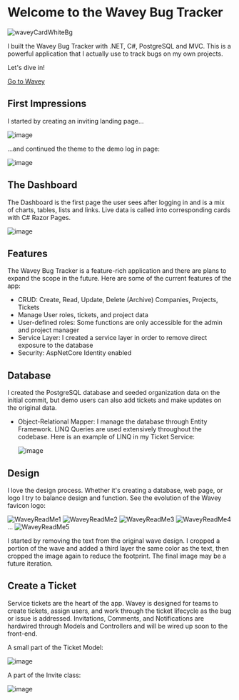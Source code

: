 <h1>Welcome to the Wavey Bug Tracker</h1>

![waveyCardWhiteBg](https://github.com/StevesGitRepo/HotBug/assets/104333881/d0dbdf45-cbb8-4cd4-b4ed-4c9c97a9d9c5)

I built the Wavey Bug Tracker with .NET, C#, PostgreSQL and MVC.  This is a powerful application that I actually use to track bugs on my own projects. 

Let's dive in!  

<a href="https://hotbug-production.up.railway.app/" target="_blank">Go to Wavey</a>


<h2>First Impressions</h2>

I started by creating an inviting landing page...

![image](https://github.com/StevesGitRepo/HotBug/assets/104333881/074fb188-fe3a-43da-85d3-f396dc61dafd)

...and continued the theme to the demo log in page:

![image](https://github.com/StevesGitRepo/HotBug/assets/104333881/957f3957-ca1d-4798-be3b-a637a7fdaeba)


<h2>The Dashboard</h2>

The Dashboard is the first page the user sees after logging in and is a mix of charts, tables, lists and links.  Live data is called into corresponding cards with C# Razor Pages.
 
![image](https://github.com/StevesGitRepo/HotBug/assets/104333881/b2a74f70-1259-416d-8484-1adb902e64d5)

 
<h2>Features</h2>

The Wavey Bug Tracker is a feature-rich application and there are plans to expand the scope in the future.  Here are some of the current features of the app:

  * CRUD: Create, Read, Update, Delete (Archive) Companies, Projects, Tickets
  * Manage User roles, tickets, and project data
  * User-defined roles: Some functions are only accessible for the admin and project manager
  * Service Layer: I created a service layer in order to remove direct exposure to the database
  * Security: AspNetCore Identity enabled

<h2>Database</h2>

I created the PostgreSQL database and seeded organization data on the initial commit, but demo users can also add tickets and make updates on the original data.

  * Object-Relational Mapper: I manage the database through Entity Framework.  LINQ Queries are used extensively throughout the codebase.
      Here is an example of LINQ in my Ticket Service:

     ![image](https://github.com/StevesGitRepo/HotBug/assets/104333881/92c4db04-67b9-4df9-a461-92de02e5c2db)

<h2>Design</h2>

I love the design process.  Whether it's creating a database, web page, or logo I try to balance design and function.
      See the evolution of the Wavey favicon logo:
      
      
  ![WaveyReadMe1](https://github.com/StevesGitRepo/HotBug/assets/104333881/f6ad8628-028c-4947-9423-33d958de4000)
  ![WaveyReadMe2](https://github.com/StevesGitRepo/HotBug/assets/104333881/25be4e13-f7cf-4a6b-bc61-5f6f3d33bde5)
  ![WaveyReadMe3](https://github.com/StevesGitRepo/HotBug/assets/104333881/e81e9bd2-a1d7-499a-a675-881fd8a29108)
  ![WaveyReadMe4](https://github.com/StevesGitRepo/HotBug/assets/104333881/76514740-56d3-4b1d-a832-44816a3c6eee) ... 
  ![WaveyReadMe5](https://github.com/StevesGitRepo/HotBug/assets/104333881/927b033a-a560-4c32-be61-15a6b4e0a6e8)

I started by removing the text from the original wave design. I cropped a portion of the wave and added a third layer the same color as the text, then cropped the image again to reduce the footprint. The final image may be a future iteration.


<h2>Create a Ticket</h2>

Service tickets are the heart of the app.  Wavey is designed for teams to create tickets, assign users, and work through the ticket lifecycle as the bug or issue is addressed. Invitations, Comments, and Notifications are hardwired through Models and Controllers and will be wired up soon to the front-end.

A small part of the Ticket Model:

![image](https://github.com/StevesGitRepo/HotBug/assets/104333881/8afed775-a1a4-43a5-baad-941aa5fd9391)


A part of the Invite class:

![image](https://github.com/StevesGitRepo/HotBug/assets/104333881/0f2aec7e-d8c2-42b1-a805-e13bf89e74fc)


